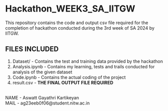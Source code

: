 # Hackathon_WEEK3_SA_IITGW
This repository contains the code and output csv file required for the completion of hackathon conducted during the 3rd week of SA 2024 by IITGW.

## FILES INCLUDED
1. Dataset/    -    Contains the test and training data provided by the hackathon
2. Analysis.ipynb    -    Contains my learning, tests and trails conducted for analysis of the given dataset
3. Code.ipynb    -    Contains the actual coding of the project
4. result.csv    -    **THE FINAL OUTPUT FILE REQUIRED**

<br/>
NAME - Aswatt Gayathri Kartikeyan<br/>MAIL - ag23eeb0f06@student.nitw.ac.in
